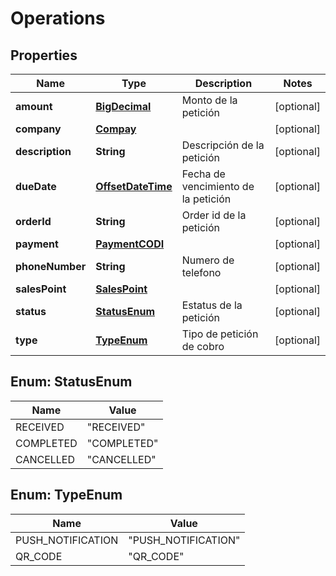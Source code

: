 # Operations

## Properties
Name | Type | Description | Notes
------------ | ------------- | ------------- | -------------
**amount** | [**BigDecimal**](BigDecimal.md) | Monto de la petición |  [optional]
**company** | [**Compay**](Compay.md) |  |  [optional]
**description** | **String** | Descripción de la petición |  [optional]
**dueDate** | [**OffsetDateTime**](OffsetDateTime.md) | Fecha de vencimiento de la petición |  [optional]
**orderId** | **String** | Order id de la petición |  [optional]
**payment** | [**PaymentCODI**](PaymentCODI.md) |  |  [optional]
**phoneNumber** | **String** | Numero de telefono |  [optional]
**salesPoint** | [**SalesPoint**](SalesPoint.md) |  |  [optional]
**status** | [**StatusEnum**](#StatusEnum) | Estatus de la petición |  [optional]
**type** | [**TypeEnum**](#TypeEnum) | Tipo de petición de cobro |  [optional]

<a name="StatusEnum"></a>
## Enum: StatusEnum
Name | Value
---- | -----
RECEIVED | &quot;RECEIVED&quot;
COMPLETED | &quot;COMPLETED&quot;
CANCELLED | &quot;CANCELLED&quot;

<a name="TypeEnum"></a>
## Enum: TypeEnum
Name | Value
---- | -----
PUSH_NOTIFICATION | &quot;PUSH_NOTIFICATION&quot;
QR_CODE | &quot;QR_CODE&quot;

